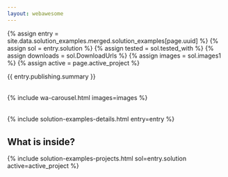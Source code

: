 ```yaml
---
layout: webawesome
---
```



{% assign entry = site.data.solution_examples.merged.solution_examples[page.uuid] %}
{% assign sol = entry.solution %}
{% assign tested = sol.tested_with %}
{% assign downloads = sol.DownloadUrls %}
{% assign images = sol.images1 %}
{% assign active = page.active_project %}


{{ entry.publishing.summary }}

<div style="margin-block: 2rem;">
  <!-- content here -->
</div>

{% include wa-carousel.html images=images %}

<div style="margin-block: 2rem;">
  <!-- content here -->
</div>

{% include solution-examples-details.html entry=entry %}

<div style="margin-block: 2rem;">
  <!-- content here -->
</div>

<h2>What is inside?</h2>

{% include solution-examples-projects.html sol=entry.solution active=active_project %}
